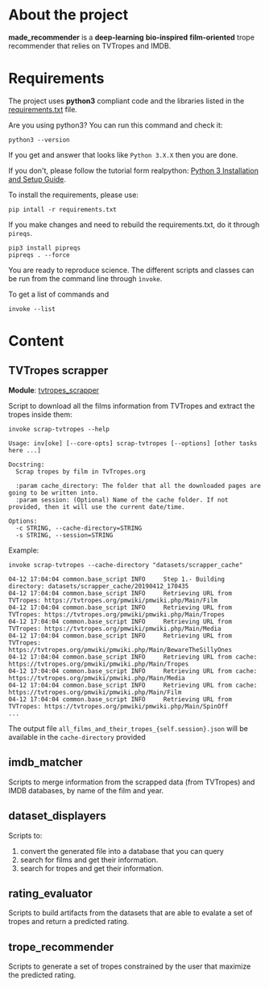 # About the project

**made_recommender** is a **deep-learning** **bio-inspired** 
**film-oriented** trope recommender that relies on TVTropes 
and IMDB.

# Requirements

The project uses **python3** compliant code and the libraries
listed in the [requirements.txt](requirements.txt) file.

Are you using python3? You can run this command and check it:
```console
python3 --version
```
If you get and answer that looks like ```Python 3.X.X``` then
you are done.

If you don't, please follow the tutorial form realpython:
[Python 3 Installation and Setup Guide](https://realpython.com/installing-python/).

To install the requirements, please use:
```console
pip intall -r requirements.txt
``` 

If you make changes and need to rebuild the requirements.txt, 
do it  through ```pireqs```.

```console
pip3 install pipreqs
pipreqs . --force
```

You are ready to reproduce science. The different scripts and
classes can be run from the command line through ```ìnvoke```.

To get a list of commands and 
```console
invoke --list
```

# Content

## TVTropes scrapper

**Module**: [tvtropes_scrapper](tvtropes_scrapper)

Script to download all the films information from TVTropes and 
extract the tropes inside them:

```console
invoke scrap-tvtropes --help
```
```console
Usage: inv[oke] [--core-opts] scrap-tvtropes [--options] [other tasks here ...]

Docstring:
  Scrap tropes by film in TvTropes.org

  :param cache_directory: The folder that all the downloaded pages are going to be written into.
  :param session: (Optional) Name of the cache folder. If not provided, then it will use the current date/time.

Options:
  -c STRING, --cache-directory=STRING
  -s STRING, --session=STRING
```

Example:
```console
invoke scrap-tvtropes --cache-directory "datasets/scrapper_cache"
```

```console
04-12 17:04:04 common.base_script INFO     Step 1.- Building directory: datasets/scrapper_cache/20190412_170435
04-12 17:04:04 common.base_script INFO     Retrieving URL from TVTropes: https://tvtropes.org/pmwiki/pmwiki.php/Main/Film
04-12 17:04:04 common.base_script INFO     Retrieving URL from TVTropes: https://tvtropes.org/pmwiki/pmwiki.php/Main/Tropes
04-12 17:04:04 common.base_script INFO     Retrieving URL from TVTropes: https://tvtropes.org/pmwiki/pmwiki.php/Main/Media
04-12 17:04:04 common.base_script INFO     Retrieving URL from TVTropes: https://tvtropes.org/pmwiki/pmwiki.php/Main/BewareTheSillyOnes
04-12 17:04:04 common.base_script INFO     Retrieving URL from cache: https://tvtropes.org/pmwiki/pmwiki.php/Main/Tropes
04-12 17:04:04 common.base_script INFO     Retrieving URL from cache: https://tvtropes.org/pmwiki/pmwiki.php/Main/Media
04-12 17:04:04 common.base_script INFO     Retrieving URL from cache: https://tvtropes.org/pmwiki/pmwiki.php/Main/Film
04-12 17:04:04 common.base_script INFO     Retrieving URL from TVTropes: https://tvtropes.org/pmwiki/pmwiki.php/Main/SpinOff
...
```

The output file ```all_films_and_their_tropes_{self.session}.json```
will be available in the ```cache-directory``` provided

## imdb_matcher

Scripts to merge information from the
scrapped data (from TVTropes) and IMDB databases, by name 
of the film and year.

## dataset_displayers

Scripts to:

1. convert the generated file into a database that you
can query
2. search for films and get their information.
3. search for tropes and get their information.

## rating_evaluator

Scripts to build artifacts from the datasets that are able to 
evalate a set of tropes and return a predicted rating.

## trope_recommender

Scripts to generate a set of tropes constrained by the user
that maximize the predicted rating.

